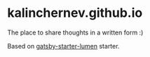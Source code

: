 # kalinchernev.github.io

The place to share thoughts in a written form :)

Based on [gatsby-starter-lumen](https://github.com/alxshelepenok/gatsby-starter-lumen) starter.
